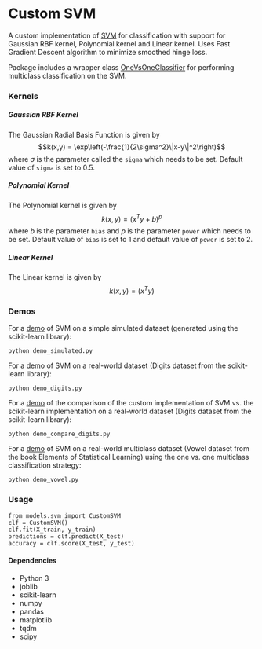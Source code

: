 # Custom SVM
A custom implementation of [SVM](models/svm.py) for classification with support for Gaussian RBF kernel, Polynomial kernel and Linear kernel. Uses Fast Gradient Descent algorithm to minimize smoothed hinge loss.

Package includes a wrapper class [OneVsOneClassifier](models/multiclass.py) for performing multiclass classification on the SVM.


### Kernels
##### Gaussian RBF Kernel
The Gaussian Radial Basis Function is given by
$$k(x,y) = \exp\left(-\frac{1}{2\sigma^2}\|x-y\|^2\right)$$
where $\sigma$ is the parameter called the ```sigma``` which needs to be set. Default value of ```sigma``` is set to 0.5.

##### Polynomial Kernel
The Polynomial kernel is given by
$$k(x,y) = (x^{T}y + b)^{p}$$
where $b$ is the parameter ```bias``` and $p$ is the parameter ```power``` which needs to be set. Default value of ```bias``` is set to 1 and default value of ```power``` is set to 2.

##### Linear Kernel
The Linear  kernel is given by
$$k(x,y) = (x^{T}y)$$


### Demos
For a [demo](demo_simulated.py) of SVM on a simple simulated dataset (generated using the scikit-learn library):
```
python demo_simulated.py
```

For a [demo](demo_digits.py) of SVM on a real-world dataset (Digits dataset from the scikit-learn library):
```
python demo_digits.py
```

For a [demo](demo_compare_digits.py) of the comparison of the custom implementation of SVM vs. the scikit-learn implementation on a real-world dataset (Digits dataset from the scikit-learn library):
```
python demo_compare_digits.py
```

For a [demo](demo_vowel.py) of SVM on a real-world multiclass dataset (Vowel dataset from the book Elements of Statistical Learning) using the one vs. one multiclass classification strategy:
```
python demo_vowel.py
```


### Usage
```
from models.svm import CustomSVM
clf = CustomSVM()
clf.fit(X_train, y_train)
predictions = clf.predict(X_test)
accuracy = clf.score(X_test, y_test)
```


#### Dependencies
- Python 3
- joblib
- scikit-learn
- numpy
- pandas
- matplotlib
- tqdm
- scipy